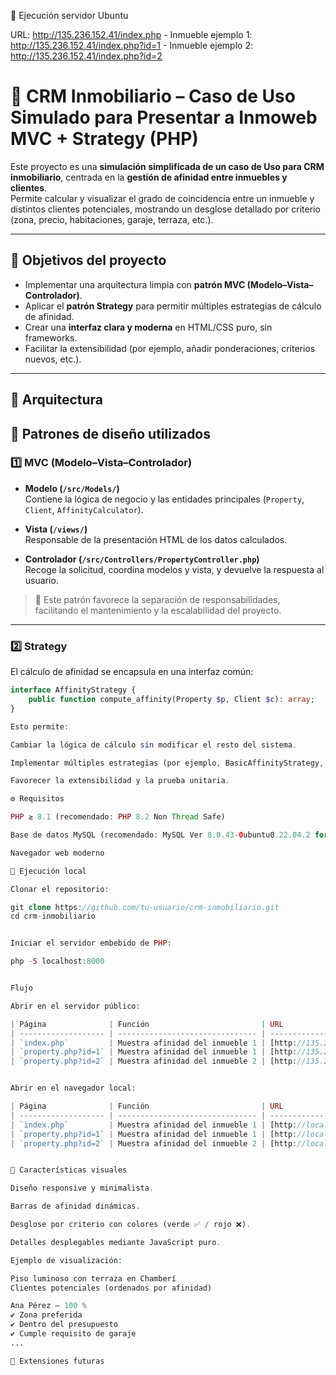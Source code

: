 🚀 Ejecución servidor Ubuntu

URL: http://135.236.152.41/index.php
    - Inmueble ejemplo 1: http://135.236.152.41/index.php?id=1
    - Inmueble ejemplo 2: http://135.236.152.41/index.php?id=2


# 🧭 CRM Inmobiliario – Caso de Uso Simulado para Presentar a Inmoweb MVC + Strategy (PHP)

Este proyecto es una **simulación simplificada de un caso de Uso para CRM inmobiliario**, centrada en la **gestión de afinidad entre inmuebles y clientes**.  
Permite calcular y visualizar el grado de coincidencia entre un inmueble y distintos clientes potenciales, mostrando un desglose detallado por criterio (zona, precio, habitaciones, garaje, terraza, etc.).

---

## 🎯 **Objetivos del proyecto**

- Implementar una arquitectura limpia con **patrón MVC (Modelo–Vista–Controlador)**.
- Aplicar el **patrón Strategy** para permitir múltiples estrategias de cálculo de afinidad.
- Crear una **interfaz clara y moderna** en HTML/CSS puro, sin frameworks.
- Facilitar la extensibilidad (por ejemplo, añadir ponderaciones, criterios nuevos, etc.).

---

## 🧩 **Arquitectura**

## 🧠 **Patrones de diseño utilizados**

### 1️⃣ **MVC (Modelo–Vista–Controlador)**

- **Modelo (`/src/Models/`)**  
  Contiene la lógica de negocio y las entidades principales (`Property`, `Client`, `AffinityCalculator`).
  
- **Vista (`/views/`)**  
  Responsable de la presentación HTML de los datos calculados.
  
- **Controlador (`/src/Controllers/PropertyController.php`)**  
  Recoge la solicitud, coordina modelos y vista, y devuelve la respuesta al usuario.

> 🔹 Este patrón favorece la separación de responsabilidades, facilitando el mantenimiento y la escalabilidad del proyecto.

---

### 2️⃣ **Strategy**

El cálculo de afinidad se encapsula en una interfaz común:

```php
interface AffinityStrategy {
    public function compute_affinity(Property $p, Client $c): array;
}

Esto permite:

Cambiar la lógica de cálculo sin modificar el resto del sistema.

Implementar múltiples estrategias (por ejemplo, BasicAffinityStrategy, WeightedAffinityStrategy, AdvancedAIPropertyMatch, etc.).

Favorecer la extensibilidad y la prueba unitaria.

⚙️ Requisitos

PHP ≥ 8.1 (recomendado: PHP 8.2 Non Thread Safe)

Base de datos MySQL (recomendado: MySQL Ver 8.0.43-0ubuntu0.22.04.2 for Linux on x86_64 ((Ubuntu)))

Navegador web moderno

🚀 Ejecución local

Clonar el repositorio:

git clone https://github.com/tu-usuario/crm-inmobiliario.git
cd crm-inmobiliario


Iniciar el servidor embebido de PHP:

php -S localhost:8000


Flujo

Abrir en el servidor público:

| Página              | Función                         | URL                                                                                |
| ------------------- | ------------------------------- | ---------------------------------------------------------------------------------- |
| `index.php`         | Muestra afinidad del inmueble 1 | [http://135.236.152.41/index.php]
| `property.php?id=1` | Muestra afinidad del inmueble 1 | [http://135.236.152.41/index.php?id=1]
| `property.php?id=2` | Muestra afinidad del inmueble 2 | [http://135.236.152.41/index.php?id=2]


Abrir en el navegador local:

| Página              | Función                         | URL                                                                                |
| ------------------- | ------------------------------- | ---------------------------------------------------------------------------------- |
| `index.php`         | Muestra afinidad del inmueble 1 | [http://localhost:8000](http://localhost:8000)                                     |
| `property.php?id=1` | Muestra afinidad del inmueble 1 | [http://localhost:8000?id=1](http://localhost:8000/?id=1) |
| `property.php?id=2` | Muestra afinidad del inmueble 2 | [http://localhost:8000/property.php?id=2](http://localhost:8000/?id=2) |


🎨 Características visuales

Diseño responsive y minimalista.

Barras de afinidad dinámicas.

Desglose por criterio con colores (verde ✅ / rojo ❌).

Detalles desplegables mediante JavaScript puro.

Ejemplo de visualización:

Piso luminoso con terraza en Chamberí
Clientes potenciales (ordenados por afinidad)

Ana Pérez — 100 %
✔ Zona preferida
✔ Dentro del presupuesto
✔ Cumple requisito de garaje
...

🧩 Extensiones futuras